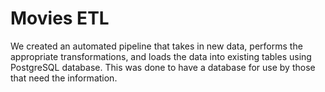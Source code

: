 # Movies ETL

We created an automated pipeline that takes in new data, performs the appropriate transformations, and loads the data into existing tables using PostgreSQL database. This was done to have a database for use by those that need the information. 
